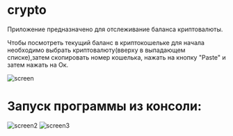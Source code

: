 # crypto
Приложение предназначено для отслеживание баланса криптовалюты.

Чтобы посмотреть текущий баланс в криптокошельке для начала необходимо выбрать криптовалюту(вверху в выпадающем списке),затем скопировать номер кошелька, нажать на кнопку "Paste" и затем нажать на Ок.

![screen](https://user-images.githubusercontent.com/36957591/184065930-5b363f9e-7447-4168-b942-55a7ee5f1fdc.png)

# Запуск программы из консоли:

![screen2](https://user-images.githubusercontent.com/36957591/184067760-e26f6505-5773-4c67-96ec-a0492f50e109.png)
![screen3](https://user-images.githubusercontent.com/36957591/184067785-029433bb-2613-44f8-9a32-a0e55b37ce71.png)



